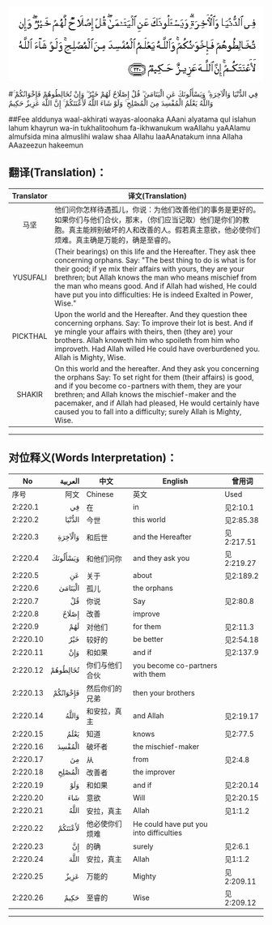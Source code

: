 ![002:220](images/002_220.gif)

#فِي الدُّنْيَا وَالْآخِرَةِ ۗ وَيَسْأَلُونَكَ عَنِ الْيَتَامَىٰ ۖ قُلْ إِصْلَاحٌ لَهُمْ خَيْرٌ ۖ وَإِنْ تُخَالِطُوهُمْ فَإِخْوَانُكُمْ ۚ وَاللَّهُ يَعْلَمُ الْمُفْسِدَ مِنَ الْمُصْلِحِ ۚ وَلَوْ شَاءَ اللَّهُ لَأَعْنَتَكُمْ ۚ إِنَّ اللَّهَ عَزِيزٌ حَكِيمٌ 

##Fee alddunya waal-akhirati wayas-aloonaka AAani alyatama qul islahun lahum khayrun wa-in tukhalitoohum fa-ikhwanukum waAllahu yaAAlamu almufsida mina almuslihi walaw shaa Allahu laaAAnatakum inna Allaha AAazeezun hakeemun 

## 翻译(Translation)：

| Translator | 译文(Translation)                                            |
| :--------: | ------------------------------------------------------------ |
|    马坚    | 他们问你怎样待遇孤儿，你说：为他们改善他们的事务是更好的。如果你们与他们合伙，那末，（你们应当记取）他们是你们的教胞。真主能辨别破坏的人和改善的人。假若真主意欲，他必使你们烦难。真主确是万能的，确是至睿的。 |
|  YUSUFALI  | (Their bearings) on this life and the Hereafter. They ask thee concerning orphans. Say: "The best thing to do is what is for their good; if ye mix their affairs with yours, they are your brethren; but Allah knows the man who means mischief from the man who means good. And if Allah had wished, He could have put you into difficulties: He is indeed Exalted in Power, Wise." |
|  PICKTHAL  | Upon the world and the Hereafter. And they question thee concerning orphans. Say: To improve their lot is best. And if ye mingle your affairs with theirs, then (they are) your brothers. Allah knoweth him who spoileth from him who improveth. Had Allah willed He could have overburdened you. Allah is Mighty, Wise. |
|   SHAKIR   | On this world and the hereafter. And they ask you concerning the orphans Say: To set right for them (their affairs) is good, and if you become co-partners with them, they are your brethren; and Allah knows the mischief-maker and the pacemaker, and if Allah had pleased, He would certainly have caused you to fall into a difficulty; surely Allah is Mighty, Wise. |

---

## 对位释义(Words Interpretation)：

| No   | العربية | 中文    | English | 曾用词 |
| ---- | ------: | ------- | ------- | ------ |
| 序号 |    阿文 | Chinese | 英文    | Used   |
| 2:220.1  | فِي       | 在             | in                                      | 见2:10.1   |
| 2:220.2  | الدُّنْيَا   | 今世           | this world                              | 见2:85.38  |
| 2:220.3  | وَالْآخِرَةِ  | 和后世         | and the Hereafter                       | 见2:217.51 |
| 2:220.4  | وَيَسْأَلُونَكَ | 和他们问你     | and they ask you                        | 见2:219.27 |
| 2:220.5  | عَنِ       | 关于           | about                                   | 见2:189.2  |
| 2:220.6  | الْيَتَامَىٰ  | 孤儿           | the orphans                             |            |
| 2:220.7  | قُلْ       | 你说           | Say                                     | 见2:80.8   |
| 2:220.8  | إِصْلَاحٌ    | 改善           | improve                                 |            |
| 2:220.9  | لَهُمْ      | 对他们         | for them                                | 见2:11.3   |
| 2:220.10 | خَيْرٌ      | 较好的         | be better                               | 见2:54.18  |
| 2:220.11 | وَإِنْ      | 和如果         | and if                                  | 见2:137.9  |
| 2:220.12 | تُخَالِطُوهُمْ | 你们与他们合伙 | you become co-partners with them        |            |
| 2:220.13 | فَإِخْوَانُكُمْ | 然后你们的兄弟 | then your brothers                      |            |
| 2:220.14 | وَاللَّهُ    | 和安拉，真主   | and Allah                               | 见2:19.17  |
| 2:220.15 | يَعْلَمُ     | 知道           | knows                                   | 见2:77.5   |
| 2:220.16 | الْمُفْسِدَ   | 破坏者         | the mischief-maker                      |            |
| 2:220.17 | مِنَ       | 从             | from                                    | 见2:4.8    |
| 2:220.18 | الْمُصْلِحِ   | 改善者         | the improver                            |            |
| 2:220.19 | وَلَوْ      | 和如果         | and if                                  | 见2:20.14  |
| 2:220.20 | شَاءَ      | 意欲           | Will                                    | 见2:20.15  |
| 2:220.21 | اللَّهُ     | 安拉，真主     | Allah                                   | 见1:1.2    |
| 2:220.22 | لَأَعْنَتَكُمْ  | 他必使你们烦难 | He could have put you into difficulties |            |
| 2:220.23 | إِنَّ       | 的确           | surely                                  | 见2:6.1    |
| 2:220.24 | اللَّهَ     | 安拉，真主     | Allah                                   | 见1:1.2    |
| 2:220.25 | عَزِيزٌ     | 万能的         | Mighty                                  | 见2:209.11 |
| 2:220.26 | حَكِيمٌ     | 至睿的         | Wise                                    | 见2:209.12 |

---

